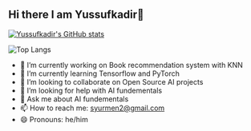 ## Hi there I am Yussufkadir👋

[![Yussufkadir's GitHub stats](https://github-readme-stats.vercel.app/api?username=yussufkadir&show_icons=true&theme=radical)](https://github.com/yussufkadir/github-readme-stats&show_icons=true)

![Top Langs](https://github-readme-stats.vercel.app/api/top-langs/?username=yussufkadir&size_weight=0.5&count_weight=0.5&theme=radical)

- 🔭 I’m currently working on Book recommendation system with KNN
- 🌱 I’m currently learning Tensorflow and PyTorch
- 👯 I’m looking to collaborate on Open Source AI projects
- 🤔 I’m looking for help with AI fundementals
- 💬 Ask me about AI fundementals
- 📫 How to reach me: syurmen2@gmail.com
- 😄 Pronouns: he/him

  
